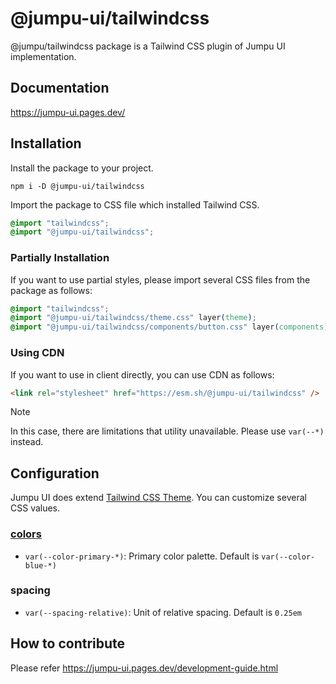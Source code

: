 # @jumpu-ui/tailwindcss

@jumpu/tailwindcss package is a Tailwind CSS plugin of Jumpu UI implementation.

## Documentation

https://jumpu-ui.pages.dev/

## Installation

Install the package to your project.

```shell
npm i -D @jumpu-ui/tailwindcss
```

Import the package to CSS file which installed Tailwind CSS.

```css
@import "tailwindcss";
@import "@jumpu-ui/tailwindcss";
```

### Partially Installation

If you want to use partial styles, please import several CSS files from the package as follows:

```css
@import "tailwindcss";
@import "@jumpu-ui/tailwindcss/theme.css" layer(theme);
@import "@jumpu-ui/tailwindcss/components/button.css" layer(components);
```

### Using CDN

If you want to use in client directly, you can use CDN as follows:

```html
<link rel="stylesheet" href="https://esm.sh/@jumpu-ui/tailwindcss" />
```

> [!NOTE]
>
> In this case, there are limitations that utility unavailable. Please use `var(--*)` instead.

## Configuration

Jumpu UI does extend [Tailwind CSS Theme](https://tailwindcss.com/docs/theme). You can customize several CSS values.

### [colors](https://tailwindcss.com/docs/customizing-colors)

- `var(--color-primary-*)`: Primary color palette. Default is `var(--color-blue-*)`

### spacing

- `var(--spacing-relative)`: Unit of relative spacing. Default is `0.25em`

## How to contribute

Please refer https://jumpu-ui.pages.dev/development-guide.html

